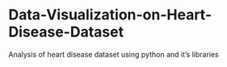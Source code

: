 # Data-Visualization-on-Heart-Disease-Dataset
Analysis of heart disease dataset using python and it’s libraries
